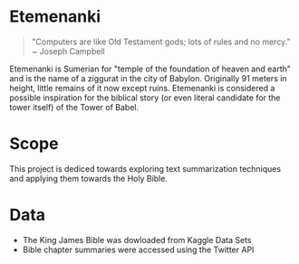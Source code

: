 # Etemenanki

> "Computers are like Old Testament gods; lots of rules and no mercy."
> ~ Joseph Campbell

Etemenanki is Sumerian for "temple of the foundation of heaven and earth" and is the name of a ziggurat in the city of
Babylon. Originally 91 meters in height, little remains of it now except ruins. Etemenanki is considered a possible
inspiration for the biblical story (or even literal candidate for the tower itself) of the Tower of Babel.

# Scope

This project is dediced towards exploring text summarization techniques and applying them towards the Holy Bible.

# Data

+ The King James Bible was dowloaded from Kaggle Data Sets
+ Bible chapter summaries were accessed using the Twitter API
